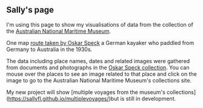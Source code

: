 ## Sally's page

I'm using this page to show my visualisations of data from the collection of the [Australian National Maritime Museum](http://collections.anmm.gov.au/collections). 

One map [route taken by Oskar Speck](https://sallyfl.github.io/OskarSpeckKayakVoyage/) a German kayaker who paddled from Germany to Australia in the 1930s.

The data including place names, dates and related images were gathered from documents and photographs in the [Oskar Speck collection](http://collections.anmm.gov.au/en/people/details/6904). You can mouse over the places to see an image related to that place and click on the image to go to the Australian National Maritime Museum's collections site.

My new project will show [multiple voyages from the museum's collections] (https://sallyfl.github.io/multiplevoyages/)but is still in development.








